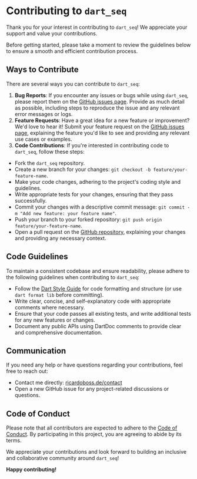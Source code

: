 # Contributing to `dart_seq`

Thank you for your interest in contributing to `dart_seq`! We appreciate your support and value your contributions.

Before getting started, please take a moment to review the guidelines below to ensure a smooth and efficient contribution process.

## Ways to Contribute

There are several ways you can contribute to `dart_seq`:

1. **Bug Reports**: If you encounter any issues or bugs while using `dart_seq`, please report them on the [GitHub issues page](https://github.com/ricardoboss/dart_seq/issues). Provide as much detail as possible, including steps to reproduce the issue and any relevant error messages or logs.
2. **Feature Requests**: Have a great idea for a new feature or improvement? We'd love to hear it! Submit your feature request on the [GitHub issues page](https://github.com/ricardoboss/dart_seq/issues), explaining the feature you'd like to see and providing any relevant use cases or examples.
3. **Code Contributions**: If you're interested in contributing code to `dart_seq`, follow these steps:

  - Fork the `dart_seq` repository.
  - Create a new branch for your changes: `git checkout -b feature/your-feature-name`.
  - Make your code changes, adhering to the project's coding style and guidelines.
  - Write appropriate tests for your changes, ensuring that they pass successfully.
  - Commit your changes with a descriptive commit message: `git commit -m "Add new feature: your feature name"`.
  - Push your branch to your forked repository: `git push origin feature/your-feature-name`.
  - Open a pull request on the [GitHub repository](https://github.com/ricardoboss/dart_seq/pulls?q=is%3Apr+is%3Aopen+sort%3Aupdated-desc), explaining your changes and providing any necessary context.

## Code Guidelines

To maintain a consistent codebase and ensure readability, please adhere to the following guidelines when contributing to `dart_seq`:

- Follow the [Dart Style Guide](https://dart.dev/effective-dart/style) for code formatting and structure (or use `dart format lib` before committing).
- Write clear, concise, and self-explanatory code with appropriate comments where necessary.
- Ensure that your code passes all existing tests, and write additional tests for any new features or changes.
- Document any public APIs using DartDoc comments to provide clear and comprehensive documentation.

## Communication

If you need any help or have questions regarding your contributions, feel free to reach out:

- Contact me directly: [ricardoboss.de/contact](https://ricardoboss.de/contact)
- Open a new GitHub issue for any project-related discussions or questions.

## Code of Conduct

Please note that all contributors are expected to adhere to the [Code of Conduct](./CODE_OF_CONDUCT.md).
By participating in this project, you are agreeing to abide by its terms.

We appreciate your contributions and look forward to building an inclusive and collaborative community around `dart_seq`!

**Happy contributing!**
